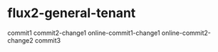 # flux2-general-tenant
commit1
commit2-change1
online-commit1-change1
online-commit2-change2
commit3
